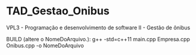 # TAD_Gestao_Onibus
VPL3 - Programação e desenvolvimento de software II - Gestão de ônibus

BUILD (altere o NomeDoArquivo.): g++ -std=c++11 main.cpp Empresa.cpp Onibus.cpp -o NomeDoArquivo
